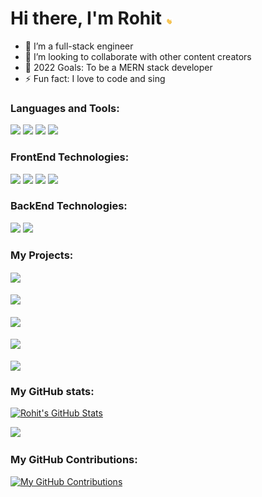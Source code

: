 # Hi there, I'm Rohit <img src="https://raw.githubusercontent.com/rohit1039/rohit1039/main/Wave.gif" width="10px" />

- 🚀 I’m a full-stack engineer
- 👯 I’m looking to collaborate with other content creators
- 🥅 2022 Goals: To be a MERN stack developer
- ⚡ Fun fact: I love to code and sing

### Languages and Tools:

![](https://img.shields.io/badge/Language-Java-informational?style=flat&logo=java&logoColor=white&color=2bbc8a)
![](https://img.shields.io/badge/Tool-VScode-informational?style=flat&logo=VisualStudioCode&logoColor=white&color=2bbc8a)
![](https://img.shields.io/badge/Tool-Intellij_IDEA-informational?style=flat&logo=intellij-idea&logoColor=white&color=2bbc8a)
![]([https://img.shields.io/badge/Tool-SpringTool_Suite-informational](https://pbs.twimg.com/profile_images/1235954979783012354/t9lO8UAz_400x400.png)?style=flat&logo=spring-tool-suite&logoColor=white&color=2bbc8a)

### FrontEnd Technologies:

![](https://img.shields.io/badge/Language-Javascript-informational?style=flat&logo=javascript&logoColor=white&color=2bbc8a)
![](https://img.shields.io/badge/Language-HTML-informational?style=flat&logo=HTML5&logoColor=white&color=2bbc8a)
![](https://img.shields.io/badge/Language-CSS-informational?style=flat&logo=CSS3&logoColor=white&color=2bbc8a)
![](https://img.shields.io/badge/Framework-ReactJS-informational?style=flat&logo=react&logoColor=white&color=2bbc8a)

### BackEnd Technologies:

![](https://img.shields.io/badge/Framework-Spring_Boot-informational?style=flat&logo=SpringBoot&logoColor=white&color=2bbc8a)
![](https://img.shields.io/badge/Framework-Vert.x-informational?style=flat&logo=eclipse-vert.x&logoColor=white&color=2bbc8a)


### My Projects:

<a href="https://github.com/rohit1039/reactJS">
  <img align="center" src="https://github-readme-stats.vercel.app/api/pin/?username=rohit1039&repo=reactJS&title_color=ffffff&text_color=c9cacc&icon_color=2bbc8a&bg_color=1d1f21" />
</a>

<br />
<br />

<a href="https://github.com/rohit1039/Ecommerce">
  <img align="center" src="https://github-readme-stats.vercel.app/api/pin/?username=rohit1039&repo=Ecommerce&title_color=ffffff&text_color=c9cacc&icon_color=2bbc8a&bg_color=1d1f21" />
</a>

<br />
<br />

<a href="https://github.com/rohit1039/DrumKit-JS">
  <img align="center" src="https://github-readme-stats.vercel.app/api/pin/?username=rohit1039&repo=DrumKit-JS&title_color=ffffff&text_color=c9cacc&icon_color=2bbc8a&bg_color=1d1f21" />
</a>

<br />
<br />

<a href="https://github.com/rohit1039/TinDog">
  <img align="center" src="https://github-readme-stats.vercel.app/api/pin/?username=rohit1039&repo=TinDog&title_color=ffffff&text_color=c9cacc&icon_color=2bbc8a&bg_color=1d1f21" />
</a>

<br />
<br />

<a href="https://github.com/rohit1039/Dicee-Challenge">
  <img align="center" src="https://github-readme-stats.vercel.app/api/pin/?username=rohit1039&repo=Dicee-Challenge&title_color=ffffff&text_color=c9cacc&icon_color=2bbc8a&bg_color=1d1f21" />
</a>


### My GitHub stats:

[![Rohit's GitHub Stats](https://github-readme-stats.vercel.app/api?username=rohit1039&show_icons=true&theme=radical)](https://github.com/rohit1039)

![](https://github-profile-summary-cards.vercel.app/api/cards/repos-per-language?username=rohit1039&theme=monokai)

### My GitHub Contributions:

[![My GitHub Contributions](https://github-profile-summary-cards.vercel.app/api/cards/profile-details?username=rohit1039&theme=monokai)](https://github.com/rohit1039)

